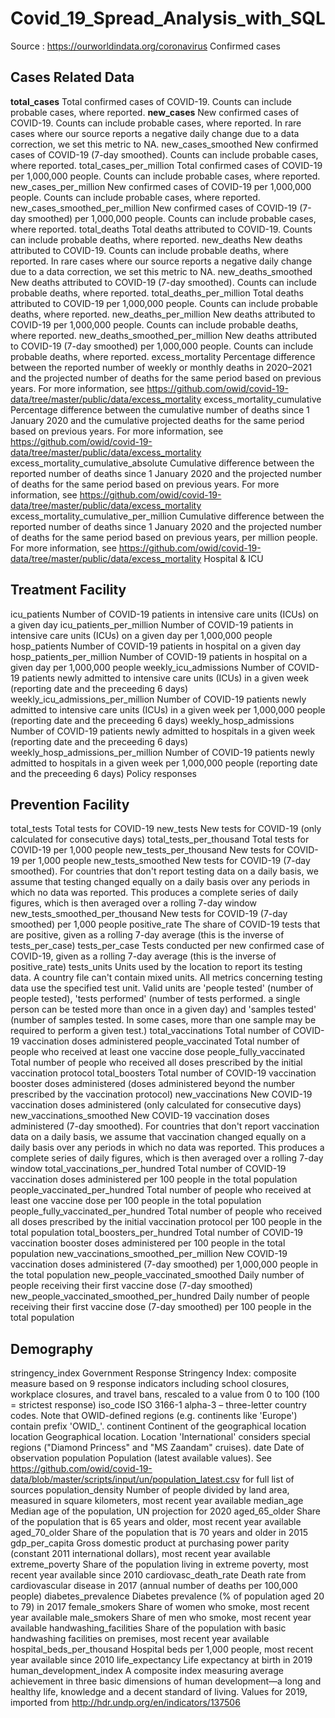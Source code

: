 # Covid_19_Spread_Analysis_with_SQL

Source : https://ourworldindata.org/coronavirus
Confirmed cases

## Cases Related Data
**total_cases**	Total confirmed cases of COVID-19. Counts can include probable cases, where reported.
**new_cases**	New confirmed cases of COVID-19. Counts can include probable cases, where reported. In rare cases where our source reports a negative daily change due to a data correction, we set this metric to NA.
new_cases_smoothed	New confirmed cases of COVID-19 (7-day smoothed). Counts can include probable cases, where reported.
total_cases_per_million	Total confirmed cases of COVID-19 per 1,000,000 people. Counts can include probable cases, where reported.
new_cases_per_million	New confirmed cases of COVID-19 per 1,000,000 people. Counts can include probable cases, where reported.
new_cases_smoothed_per_million	New confirmed cases of COVID-19 (7-day smoothed) per 1,000,000 people. Counts can include probable cases, where reported.
total_deaths	Total deaths attributed to COVID-19. Counts can include probable deaths, where reported.
new_deaths	New deaths attributed to COVID-19. Counts can include probable deaths, where reported. In rare cases where our source reports a negative daily change due to a data correction, we set this metric to NA.
new_deaths_smoothed	New deaths attributed to COVID-19 (7-day smoothed). Counts can include probable deaths, where reported.
total_deaths_per_million	Total deaths attributed to COVID-19 per 1,000,000 people. Counts can include probable deaths, where reported.
new_deaths_per_million	New deaths attributed to COVID-19 per 1,000,000 people. Counts can include probable deaths, where reported.
new_deaths_smoothed_per_million	New deaths attributed to COVID-19 (7-day smoothed) per 1,000,000 people. Counts can include probable deaths, where reported.
excess_mortality	Percentage difference between the reported number of weekly or monthly deaths in 2020–2021 and the projected number of deaths for the same period based on previous years. For more information, see https://github.com/owid/covid-19-data/tree/master/public/data/excess_mortality
excess_mortality_cumulative	Percentage difference between the cumulative number of deaths since 1 January 2020 and the cumulative projected deaths for the same period based on previous years. For more information, see https://github.com/owid/covid-19-data/tree/master/public/data/excess_mortality
excess_mortality_cumulative_absolute	Cumulative difference between the reported number of deaths since 1 January 2020 and the projected number of deaths for the same period based on previous years. For more information, see https://github.com/owid/covid-19-data/tree/master/public/data/excess_mortality
excess_mortality_cumulative_per_million	Cumulative difference between the reported number of deaths since 1 January 2020 and the projected number of deaths for the same period based on previous years, per million people. For more information, see https://github.com/owid/covid-19-data/tree/master/public/data/excess_mortality
Hospital & ICU

## Treatment Facility
icu_patients	Number of COVID-19 patients in intensive care units (ICUs) on a given day
icu_patients_per_million	Number of COVID-19 patients in intensive care units (ICUs) on a given day per 1,000,000 people
hosp_patients	Number of COVID-19 patients in hospital on a given day
hosp_patients_per_million	Number of COVID-19 patients in hospital on a given day per 1,000,000 people
weekly_icu_admissions	Number of COVID-19 patients newly admitted to intensive care units (ICUs) in a given week (reporting date and the preceeding 6 days)
weekly_icu_admissions_per_million	Number of COVID-19 patients newly admitted to intensive care units (ICUs) in a given week per 1,000,000 people (reporting date and the preceeding 6 days)
weekly_hosp_admissions	Number of COVID-19 patients newly admitted to hospitals in a given week (reporting date and the preceeding 6 days)
weekly_hosp_admissions_per_million	Number of COVID-19 patients newly admitted to hospitals in a given week per 1,000,000 people (reporting date and the preceeding 6 days)
Policy responses

## Prevention Facility
total_tests	Total tests for COVID-19
new_tests	New tests for COVID-19 (only calculated for consecutive days)
total_tests_per_thousand	Total tests for COVID-19 per 1,000 people
new_tests_per_thousand	New tests for COVID-19 per 1,000 people
new_tests_smoothed	New tests for COVID-19 (7-day smoothed). For countries that don't report testing data on a daily basis, we assume that testing changed equally on a daily basis over any periods in which no data was reported. This produces a complete series of daily figures, which is then averaged over a rolling 7-day window
new_tests_smoothed_per_thousand	New tests for COVID-19 (7-day smoothed) per 1,000 people
positive_rate	The share of COVID-19 tests that are positive, given as a rolling 7-day average (this is the inverse of tests_per_case)
tests_per_case	Tests conducted per new confirmed case of COVID-19, given as a rolling 7-day average (this is the inverse of positive_rate)
tests_units	Units used by the location to report its testing data. A country file can't contain mixed units. All metrics concerning testing data use the specified test unit. Valid units are 'people tested' (number of people tested), 'tests performed' (number of tests performed. a single person can be tested more than once in a given day) and 'samples tested' (number of samples tested. In some cases, more than one sample may be required to perform a given test.)
total_vaccinations	Total number of COVID-19 vaccination doses administered
people_vaccinated	Total number of people who received at least one vaccine dose
people_fully_vaccinated	Total number of people who received all doses prescribed by the initial vaccination protocol
total_boosters	Total number of COVID-19 vaccination booster doses administered (doses administered beyond the number prescribed by the vaccination protocol)
new_vaccinations	New COVID-19 vaccination doses administered (only calculated for consecutive days)
new_vaccinations_smoothed	New COVID-19 vaccination doses administered (7-day smoothed). For countries that don't report vaccination data on a daily basis, we assume that vaccination changed equally on a daily basis over any periods in which no data was reported. This produces a complete series of daily figures, which is then averaged over a rolling 7-day window
total_vaccinations_per_hundred	Total number of COVID-19 vaccination doses administered per 100 people in the total population
people_vaccinated_per_hundred	Total number of people who received at least one vaccine dose per 100 people in the total population
people_fully_vaccinated_per_hundred	Total number of people who received all doses prescribed by the initial vaccination protocol per 100 people in the total population
total_boosters_per_hundred	Total number of COVID-19 vaccination booster doses administered per 100 people in the total population
new_vaccinations_smoothed_per_million	New COVID-19 vaccination doses administered (7-day smoothed) per 1,000,000 people in the total population
new_people_vaccinated_smoothed	Daily number of people receiving their first vaccine dose (7-day smoothed)
new_people_vaccinated_smoothed_per_hundred	Daily number of people receiving their first vaccine dose (7-day smoothed) per 100 people in the total population

## Demography
stringency_index	Government Response Stringency Index: composite measure based on 9 response indicators including school closures, workplace closures, and travel bans, rescaled to a value from 0 to 100 (100 = strictest response)
iso_code	ISO 3166-1 alpha-3 – three-letter country codes. Note that OWID-defined regions (e.g. continents like 'Europe') contain prefix 'OWID_'.
continent	Continent of the geographical location
location	Geographical location. Location 'International' considers special regions ("Diamond Princess" and "MS Zaandam" cruises).
date	Date of observation
population	Population (latest available values). See https://github.com/owid/covid-19-data/blob/master/scripts/input/un/population_latest.csv for full list of sources
population_density	Number of people divided by land area, measured in square kilometers, most recent year available
median_age	Median age of the population, UN projection for 2020
aged_65_older	Share of the population that is 65 years and older, most recent year available
aged_70_older	Share of the population that is 70 years and older in 2015
gdp_per_capita	Gross domestic product at purchasing power parity (constant 2011 international dollars), most recent year available
extreme_poverty	Share of the population living in extreme poverty, most recent year available since 2010
cardiovasc_death_rate	Death rate from cardiovascular disease in 2017 (annual number of deaths per 100,000 people)
diabetes_prevalence	Diabetes prevalence (% of population aged 20 to 79) in 2017
female_smokers	Share of women who smoke, most recent year available
male_smokers	Share of men who smoke, most recent year available
handwashing_facilities	Share of the population with basic handwashing facilities on premises, most recent year available
hospital_beds_per_thousand	Hospital beds per 1,000 people, most recent year available since 2010
life_expectancy	Life expectancy at birth in 2019
human_development_index	A composite index measuring average achievement in three basic dimensions of human development—a long and healthy life, knowledge and a decent standard of living. Values for 2019, imported from http://hdr.undp.org/en/indicators/137506
